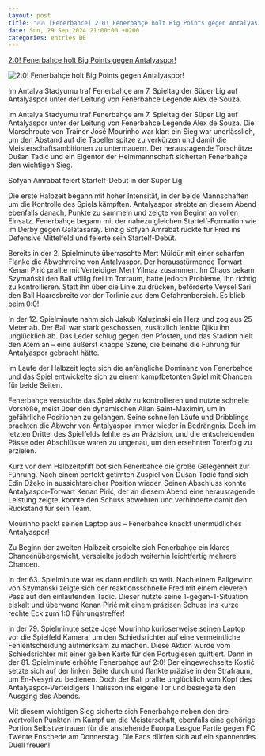 ```yaml
---
layout: post
title: "🔥🔥 [Fenerbahce] 2:0! Fenerbahçe holt Big Points gegen Antalyaspor!"
date: Sun, 29 Sep 2024 21:00:00 +0200
categories: entries DE
---
```

[2:0! Fenerbahçe holt Big Points gegen Antalyaspor!](https://www.ligablatt.de/fenerbahce/20-fenerbahce-holt-big-points-gegen-antalyaspor/)

![2:0! Fenerbahçe holt Big Points gegen Antalyaspor!](https://i0.wp.com/www.ligablatt.de/wp-content/uploads/2024/09/img_4035-1.jpg?fit=940%2C626&ssl=1)

Im Antalya Stadyumu traf Fenerbahçe am 7. Spieltag der Süper Lig auf Antalyaspor unter der Leitung von Fenerbahce Legende Alex de Souza.

Im Antalya Stadyumu traf Fenerbahçe am 7. Spieltag der Süper Lig auf Antalyaspor unter der Leitung von Fenerbahce Legende Alex de Souza. Die Marschroute von Trainer José Mourinho war klar: ein Sieg war unerlässlich, um den Abstand auf die Tabellenspitze zu verkürzen und damit die Meisterschaftsambitionen zu untermauern. Der herausragende Torschütze Dušan Tadić und ein Eigentor der Heimmannschaft sicherten Fenerbahçe den wichtigen Sieg.

Sofyan Amrabat feiert Startelf-Debüt in der Süper Lig

Die erste Halbzeit begann mit hoher Intensität, in der beide Mannschaften um die Kontrolle des Spiels kämpften. Antalyaspor strebte an diesem Abend ebenfalls danach, Punkte zu sammeln und zeigte von Beginn an vollen Einsatz. Fenerbahçe begann mit der nahezu gleichen Startelf-Formation wie im Derby gegen Galatasaray. Einzig Sofyan Amrabat rückte für Fred ins Defensive Mittelfeld und feierte sein Startelf-Debüt.

Bereits in der 2. Spielminute überraschte Mert Müldür mit einer scharfen Flanke die Abwehrreihe von Antalyaspor. Der herausstürmende Torwart Kenan Pirić prallte mit Verteidiger Mert Yılmaz zusammen. Im Chaos bekam Szymański den Ball völlig frei im Torraum, hatte jedoch Probleme, ihn richtig zu kontrollieren. Statt ihn über die Linie zu drücken, beförderte Veysel Sari den Ball Haaresbreite vor der Torlinie aus dem Gefahrenbereich. Es blieb beim 0:0!

In der 12. Spielminute nahm sich Jakub Kaluzinski ein Herz und zog aus 25 Meter ab. Der Ball war stark geschossen, zusätzlich lenkte Djiku ihn unglücklich ab. Das Leder schlug gegen den Pfosten, und das Stadion hielt den Atem an – eine äußerst knappe Szene, die beinahe die Führung für Antalyaspor gebracht hätte.

Im Laufe der Halbzeit legte sich die anfängliche Dominanz von Fenerbahce und das Spiel entwickelte sich zu einem kampfbetonten Spiel mit Chancen für beide Seiten.

Fenerbahçe versuchte das Spiel aktiv zu kontrollieren und nutzte schnelle Vorstöße, meist über den dynamischen Allan Saint-Maximin, um in gefährliche Positionen zu gelangen. Seine schnellen Läufe und Dribblings brachten die Abwehr von Antalyaspor immer wieder in Bedrängnis. Doch im letzten Drittel des Spielfelds fehlte es an Präzision, und die entscheidenden Pässe oder Abschlüsse waren zu ungenau, um den ersehnten Torerfolg zu erzielen.

Kurz vor dem Halbzeitpfiff bot sich Fenerbahçe die große Gelegenheit zur Führung. Nach einem perfekt getimten Zuspiel von Dušan Tadić fand sich Edin Džeko in aussichtsreicher Position wieder. Seinen Abschluss konnte Antalyaspor-Torwart Kenan Pirić, der an diesem Abend eine herausragende Leistung zeigte, konnte den Schuss abwehren und verhinderte damit den Rückstand für sein Team.

Mourinho packt seinen Laptop aus – Fenerbahce knackt unermüdliches Antalyaspor!

Zu Beginn der zweiten Halbzeit erspielte sich Fenerbahçe ein klares Chancenübergewicht, verspielte jedoch weiterhin leichtfertig mehrere Chancen.

In der 63. Spielminute war es dann endlich so weit. Nach einem Ballgewinn von Szymański zeigte sich der reaktionsschnelle Fred mit einem cleveren Pass auf den einlaufenden Tadic. Dieser nutzte seine 1-gegen-1-Situation eiskalt und überwand Kenan Pirić mit einem präzisen Schuss ins kurze rechte Eck zum 1:0 Führungstreffer!

In der 79. Spielminute setze José Mourinho kurioserweise seinen Laptop vor die Spielfeld Kamera, um den Schiedsrichter auf eine vermeintliche Fehlentscheidung aufmerksam zu machen. Diese Aktion wurde vom Schiedsrichter mit einer gelben Karte für den Portugiesen quittiert. Dann in der 81. Spielminute erhöhte Fenerbahçe auf 2:0! Der eingewechselte Kostić setzte sich auf der linken Seite durch und flankte präzise in den Strafraum, um En-Nesyri zu bedienen. Doch der Ball prallte unglücklich vom Kopf des Antalyaspor-Verteidigers Thalisson ins eigene Tor und besiegelte den Ausgang des Abends.

Mit diesem wichtigen Sieg sicherte sich Fenerbahçe neben den drei wertvollen Punkten im Kampf um die Meisterschaft, ebenfalls eine gehörige Portion Selbstvertrauen für die anstehende Euorpa League Partie gegen FC Twente Enschede am Donnerstag. Die Fans dürfen sich auf ein spannendes Duell freuen!

